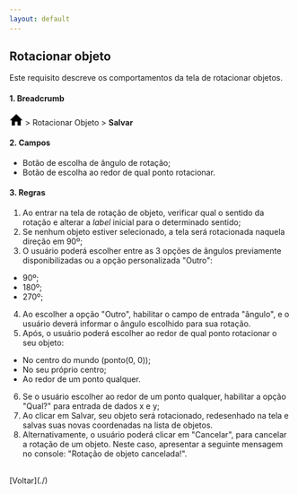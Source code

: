 ```yaml
---
layout: default
---
```


## Rotacionar objeto

Este requisito descreve os comportamentos da tela de rotacionar objetos.


#### 1. Breadcrumb
![Home](./img/icone-home.png) > Rotacionar Objeto > **Salvar**

#### 2. Campos
- Botão de escolha de ângulo de rotação;
- Botão de escolha ao redor de qual ponto rotacionar.

#### 3. Regras
1. Ao entrar na tela de rotação de objeto, verificar qual o sentido da rotação e alterar a _label_ inicial para o determinado sentido;
2. Se nenhum objeto estiver selecionado, a tela será rotacionada naquela direção em 90º;
3. O usuário poderá escolher entre as 3 opções de ângulos previamente disponibilizadas ou a opção personalizada "Outro":
- 90º;
- 180º;
- 270º;
4. Ao escolher a opção "Outro", habilitar o campo de entrada "ângulo", e o usuário deverá informar o ângulo escolhido para sua rotação.
5. Após, o usuário poderá escolher ao redor de qual ponto rotacionar o seu objeto:
- No centro do mundo (ponto(0, 0));
- No seu próprio centro;
- Ao redor de um ponto qualquer.
6. Se o usuário escolher ao redor de um ponto qualquer, habilitar a opção "Qual?" para entrada de dados x e y;
7. Ao clicar em Salvar, seu objeto será rotacionado, redesenhado na tela e salvas suas novas coordenadas na lista de objetos.
8. Alternativamente, o usuário poderá clicar em "Cancelar", para cancelar a rotação de um objeto. Neste caso, apresentar a seguinte mensagem no console: "Rotação de objeto cancelada!".


<br>
[Voltar](./)
